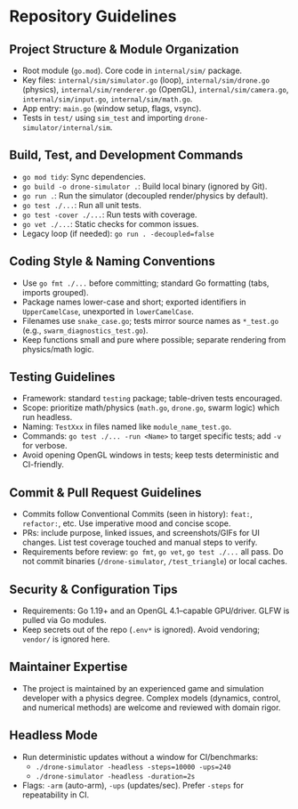 # Repository Guidelines

## Project Structure & Module Organization
- Root module (`go.mod`). Core code in `internal/sim/` package.
- Key files: `internal/sim/simulator.go` (loop), `internal/sim/drone.go` (physics), `internal/sim/renderer.go` (OpenGL), `internal/sim/camera.go`, `internal/sim/input.go`, `internal/sim/math.go`.
- App entry: `main.go` (window setup, flags, vsync).
- Tests in `test/` using `sim_test` and importing `drone-simulator/internal/sim`.

## Build, Test, and Development Commands
- `go mod tidy`: Sync dependencies.
- `go build -o drone-simulator .`: Build local binary (ignored by Git).
- `go run .`: Run the simulator (decoupled render/physics by default).
- `go test ./...`: Run all unit tests.
- `go test -cover ./...`: Run tests with coverage.
- `go vet ./...`: Static checks for common issues.
 - Legacy loop (if needed): `go run . -decoupled=false`

## Coding Style & Naming Conventions
- Use `go fmt ./...` before committing; standard Go formatting (tabs, imports grouped).
- Package names lower-case and short; exported identifiers in `UpperCamelCase`, unexported in `lowerCamelCase`.
- Filenames use `snake_case.go`; tests mirror source names as `*_test.go` (e.g., `swarm_diagnostics_test.go`).
- Keep functions small and pure where possible; separate rendering from physics/math logic.

## Testing Guidelines
- Framework: standard `testing` package; table-driven tests encouraged.
- Scope: prioritize math/physics (`math.go`, `drone.go`, swarm logic) which run headless.
- Naming: `TestXxx` in files named like `module_name_test.go`.
- Commands: `go test ./... -run <Name>` to target specific tests; add `-v` for verbose.
- Avoid opening OpenGL windows in tests; keep tests deterministic and CI-friendly.

## Commit & Pull Request Guidelines
- Commits follow Conventional Commits (seen in history): `feat:`, `refactor:`, etc. Use imperative mood and concise scope.
- PRs: include purpose, linked issues, and screenshots/GIFs for UI changes. List test coverage touched and manual steps to verify.
- Requirements before review: `go fmt`, `go vet`, `go test ./...` all pass. Do not commit binaries (`/drone-simulator`, `/test_triangle`) or local caches.

## Security & Configuration Tips
- Requirements: Go 1.19+ and an OpenGL 4.1–capable GPU/driver. GLFW is pulled via Go modules.
- Keep secrets out of the repo (`.env*` is ignored). Avoid vendoring; `vendor/` is ignored here.

## Maintainer Expertise
- The project is maintained by an experienced game and simulation developer with a physics degree. Complex models (dynamics, control, and numerical methods) are welcome and reviewed with domain rigor.

## Headless Mode
- Run deterministic updates without a window for CI/benchmarks:
  - `./drone-simulator -headless -steps=10000 -ups=240`
  - `./drone-simulator -headless -duration=2s`
- Flags: `-arm` (auto-arm), `-ups` (updates/sec). Prefer `-steps` for repeatability in CI.
